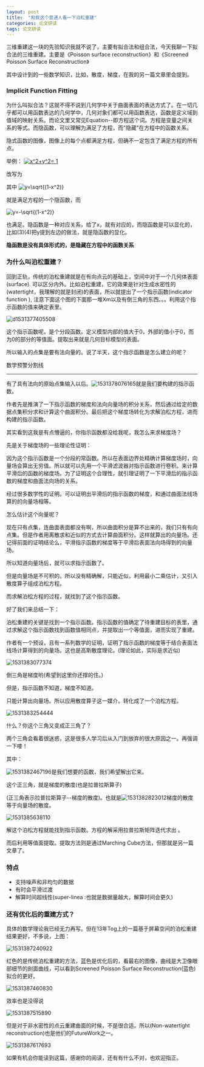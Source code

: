 ```yaml
---
layout: post
title:  "和我这个普通人看一下泊松重建"
categories: 论文研读
tags: 论文研读
---
```


三维重建这一块的先验知识我就不说了，主要有拟合法和组合法，今天我聊一下拟合法的三维重建。主要是《Poisson surface reconstruction》和《Screened Poisson Surface Reconstruction》

其中设计到的一些数学知识，比如，散度，梯度，在我的另一篇文章里会提到。 

### Implicit Function Fitting

为什么叫拟合法？这就不得不说到几何学中关于曲面表面的表达方式了。在一切几乎都可以用函数表达的几何学中，几何对象们都可以用函数表达，函数是定义域到值域的映射关系。而论文里又常见Equation--即方程这个词。方程是变量之间关系的等式。而隐函数，可以理解为满足了方程，而"隐藏"在方程中的函数关系。

隐式函数的图像，图像上的每个点都满足方程，但确不一定包含了满足方程的所有点。

举例：
<a href="https://www.codecogs.com/eqnedit.php?latex=x^2&plus;y^2=&space;1" target="_blank"><img src="https://latex.codecogs.com/gif.latex?x^2&plus;y^2=&space;1" title="x^2+y^2= 1" /></a>

改写为

其中
<img src="https://latex.codecogs.com/gif.latex?y=\sqrt{(1-x^2)}\" title="y=\sqrt{(1-x^2)}" />

就是满足方程的一个隐函数，而

<img src="https://latex.codecogs.com/gif.latex?y=-\sqrt{(1-x^2)}" title="y=-\sqrt{(1-x^2)}" />

也满足。隐函数是一种对应关系，给了x，就有对应的，而隐函数是可以显化的，比如(3)(4)把y提到左边的做法，就是隐函数的显化。

**隐函数是没有具体形式的，是隐藏在方程中的函数关系**

### 为什么叫泊松重建？

回到正轨，传统的泊松重建就是在有向点云的基础上，空间中对于一个几何体表面(surface). 可以区分内外。比如泊松重建，它的效果是针对生成水密性的(watertight，我理解的就是封闭)的表面，所以就提出了一个指示函数(indicator function ), 注意下面这个图的下面那一堆Xm以及有倒三角的东西。。。利用这个指示函数的值来确定表里。

![d1531377405508](http://7xq62e.com1.z0.glb.clouddn.com/pic/1531377405508.png)

这个指示函数呢，是个分段函数。定义模型内部的值大于0，外部的值小于0，而为0的部分的等值面。提取出来就是几何目标模型的表面。

所以输入的点集是要有法向量的。说了半天，这个指示函数是怎么建立的呢？

数学预警分割线

------

有了具有法向的原始点集输入以后。![1531378076165](http://7xq62e.com1.z0.glb.clouddn.com/pic/1531378076165.png)就是我们要构建的指示函数。

作者先是推演了一下指示函数的梯度和法向向量场的积分关系，然后通过给定的数据点集积分求和计算这个曲面积分。最后把这个梯度场转化为求解泊松方程，进而构建的指示函数。

其实看到这我是有点懵逼的，你指示函数都没给我呢，我怎么来求梯度场？

先是关于梯度场的一些理论性证明：

因为这个指示函数是一个分段的常函数。所以在表面边界处精确计算梯度场时，向量场会算出无穷值。所以就可以先用一个平滑滤波器对指示函数进行卷积。来计算平滑后的函数的梯度场。为了证明这个合理性，就引理证明了一下平滑后的指示函数的梯度和曲面法向场的关系。

经过很多数学性的证明。可以证明出平滑后的指示函数的梯度，和通过曲面法线场算的的向量场相等。

怎么估计这个向量呢？

现在只有点集，连曲面表面都没有啊，所以曲面积分是算不出来的，我们只有有向点集。但是作者用离散求和近似的方式去计算曲面积分。这样就算出的向量场。还记得前面的证明结论么，平滑指示函数的梯度等于平滑后表面法向场得到的向量场。

所以知道向量场后，就可以求指示函数了。

 但是向量场是不可积的。所以没有精确解，只能近似，利用最小二乘估计，又引入散度算子组成泊松方程。

而求解泊松方程的过程，就找到了这个指示函数。

好了我们来总结一下：

泊松重建的关键是找到一个指示函数。指示函数的值确定了待重建目标的表里，通过求解这个指示函数找到函数值相同点，并提取出一个等值面，进而实现了重建。

作者有一个预设，且有一系列数学的证明，证明了指示函数的梯度等于结合表面法线场计算得到的向量场。这也是高斯散度理论。(理论如此，实际是求近似)

![1531383077374](http://7xq62e.com1.z0.glb.clouddn.com/pic/1531383077374.png)



倒三角是梯度哟(希望到这里你还撑的住。)

但是，指示函数不知道，梯度不知道。

只能计算出向量场。所以应用散度算子这一媒介。转化成了一个泊松方程。

![1531383254444](http://7xq62e.com1.z0.glb.clouddn.com/pic/1531383254444.png)

什么？你这个三角又变成正三角了？

两个三角会看着很迷惑，这是很多人学习后从入门到放弃的很大原因之一。再强调一下喽！

其中：

![1531382467196](http://7xq62e.com1.z0.glb.clouddn.com/pic/1531382467196.png)是我们想要的函数，我们希望解出它来。

这个正三角，就是梯度的散度(也是拉普拉斯算子)

(正三角表示拉普拉斯算子--梯度的散度)。也就是![1531382823012](http://7xq62e.com1.z0.glb.clouddn.com/pic/1531382823012.png)梯度的散度等于向量场的散度。

![1531385638110](http://7xq62e.com1.z0.glb.clouddn.com/pic/1531385638110.png)

解这个泊松方程就能找到指示函数。方程的解采用拉普拉斯矩阵迭代求出 。

而后利用等值面提取。提取方法则是通过Marching Cube方法，但那就是另一篇文章了。

### 特点

- 支持噪声和非均匀的数据
- 有时会平滑过渡
- 解算时间超线性(super-linea :也就是数据量越大，解算时间会更久)

### 还有优化后的重建方式？

具体的数学理论我已经无力再写。但在13年Tog上的一篇基于屏幕空间的泊松重建结果更好，不多说，上图：



![1531387240922](http://7xq62e.com1.z0.glb.clouddn.com/screen_possion.jpg)

红色的是传统泊松重建的方法，蓝色是优化后的，看最右的图像，曲线是大卫像眼部细节的剖面曲线，可以看到Screened Poisson Surface Reconstruction(蓝色)拟合的更好。

![1531387460830](http://7xq62e.com1.z0.glb.clouddn.com/time_consume.png)

效率也是没得说

![1531387515890](http://7xq62e.com1.z0.glb.clouddn.com/2018-7.12.png)

但是对于非水密性的点云重建曲面的时候，不是很合适。所以(Non-watertight reconstruction)也是他们的FutureWork之一。

![1531387617693](http://7xq62e.com1.z0.glb.clouddn.com/extention.png)



如果有机会你能读到这篇，感谢你的阅读，还有有什么不对，也欢迎指正。

